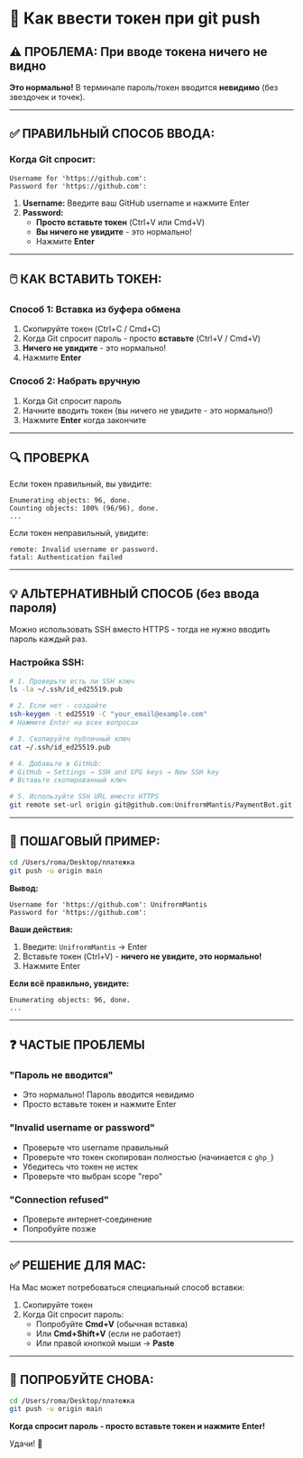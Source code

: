 # 🔑 Как ввести токен при git push

## ⚠️ ПРОБЛЕМА: При вводе токена ничего не видно

**Это нормально!** В терминале пароль/токен вводится **невидимо** (без звездочек и точек).

---

## ✅ ПРАВИЛЬНЫЙ СПОСОБ ВВОДА:

### Когда Git спросит:

```
Username for 'https://github.com': 
Password for 'https://github.com': 
```

1. **Username:** Введите ваш GitHub username и нажмите Enter
2. **Password:** 
   - **Просто вставьте токен** (Ctrl+V или Cmd+V)
   - **Вы ничего не увидите** - это нормально!
   - Нажмите **Enter**

---

## 🖱️ КАК ВСТАВИТЬ ТОКЕН:

### Способ 1: Вставка из буфера обмена

1. Скопируйте токен (Ctrl+C / Cmd+C)
2. Когда Git спросит пароль - просто **вставьте** (Ctrl+V / Cmd+V)
3. **Ничего не увидите** - это нормально!
4. Нажмите **Enter**

### Способ 2: Набрать вручную

1. Когда Git спросит пароль
2. Начните вводить токен (вы ничего не увидите - это нормально!)
3. Нажмите **Enter** когда закончите

---

## 🔍 ПРОВЕРКА

Если токен правильный, вы увидите:
```
Enumerating objects: 96, done.
Counting objects: 100% (96/96), done.
...
```

Если токен неправильный, увидите:
```
remote: Invalid username or password.
fatal: Authentication failed
```

---

## 💡 АЛЬТЕРНАТИВНЫЙ СПОСОБ (без ввода пароля)

Можно использовать SSH вместо HTTPS - тогда не нужно вводить пароль каждый раз.

### Настройка SSH:

```bash
# 1. Проверьте есть ли SSH ключ
ls -la ~/.ssh/id_ed25519.pub

# 2. Если нет - создайте
ssh-keygen -t ed25519 -C "your_email@example.com"
# Нажмите Enter на всех вопросах

# 3. Скопируйте публичный ключ
cat ~/.ssh/id_ed25519.pub

# 4. Добавьте в GitHub:
# GitHub → Settings → SSH and GPG keys → New SSH key
# Вставьте скопированный ключ

# 5. Используйте SSH URL вместо HTTPS
git remote set-url origin git@github.com:UnifrormMantis/PaymentBot.git
```

---

## 📝 ПОШАГОВЫЙ ПРИМЕР:

```bash
cd /Users/roma/Desktop/платежка
git push -u origin main
```

**Вывод:**
```
Username for 'https://github.com': UnifrormMantis
Password for 'https://github.com': 
```

**Ваши действия:**
1. Введите: `UnifrormMantis` → Enter
2. Вставьте токен (Ctrl+V) - **ничего не увидите, это нормально!**
3. Нажмите Enter

**Если всё правильно, увидите:**
```
Enumerating objects: 96, done.
...
```

---

## ❓ ЧАСТЫЕ ПРОБЛЕМЫ

### "Пароль не вводится"
- Это нормально! Пароль вводится невидимо
- Просто вставьте токен и нажмите Enter

### "Invalid username or password"
- Проверьте что username правильный
- Проверьте что токен скопирован полностью (начинается с `ghp_`)
- Убедитесь что токен не истек
- Проверьте что выбран scope "repo"

### "Connection refused"
- Проверьте интернет-соединение
- Попробуйте позже

---

## ✅ РЕШЕНИЕ ДЛЯ MAC:

На Mac может потребоваться специальный способ вставки:

1. Скопируйте токен
2. Когда Git спросит пароль:
   - Попробуйте **Cmd+V** (обычная вставка)
   - Или **Cmd+Shift+V** (если не работает)
   - Или правой кнопкой мыши → **Paste**

---

## 🚀 ПОПРОБУЙТЕ СНОВА:

```bash
cd /Users/roma/Desktop/платежка
git push -u origin main
```

**Когда спросит пароль - просто вставьте токен и нажмите Enter!**

Удачи! 🎉

